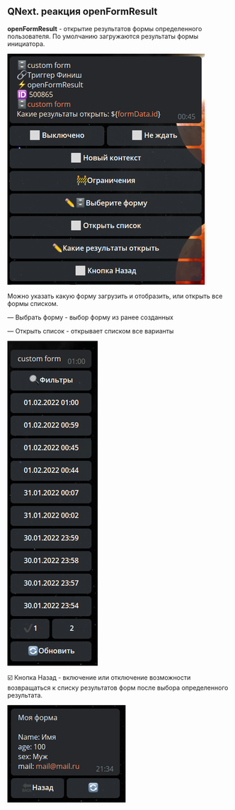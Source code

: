 ## QNext. реакция openFormResult

**openFormResult** - открытие результатов формы определенного пользователя. По умолчанию загружаются результаты формы инициатора. 

![](./1.png)

Можно указать какую форму загрузить и отобразить, или открыть все формы списком.

— Выбрать форму - выбор форму из ранее созданных

— Открыть список - открывает списком все варианты

![](./2.png)

☑️ Кнопка Назад - включение или отключение возможности возвращаться к списку результатов форм после выбора определенного результата.

![](./3.png)





